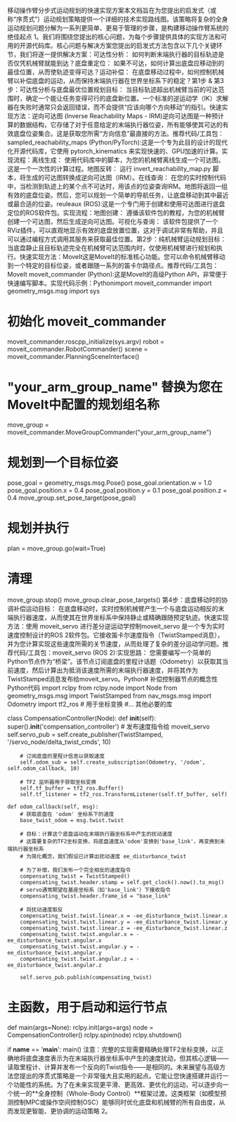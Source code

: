 移动操作臂分步式运动规划的快速实现方案本文档旨在为您提出的启发式（或称“序贯式”）运动规划策略提供一个详细的技术实现路线图。该策略将复杂的全身运动规划问题分解为一系列更简单、更易于管理的步骤，是构建移动操作臂系统的绝佳起点 1。我们将围绕您提出的核心问题，为每个步骤提供具体的实现方法和可用的开源代码库。核心问题与解决方案您提出的启发式方法包含以下几个关键环节，我们将逐一提供解决方案：可达性分析： 如何判断末端执行器的目标轨迹是否仅凭机械臂就能到达？底盘重定位： 如果不可达，如何计算出底盘应移动到的最佳位置，从而使轨迹变得可达？运动补偿： 在底盘移动过程中，如何控制机械臂以补偿底盘的运动，从而保持末端执行器在世界坐标系下的稳定？第1步 & 第3步：可达性分析与底盘最优位置规划目标： 当目标轨迹超出机械臂当前的可达范围时，确定一个能让任务变得可行的底盘新位置。一个标准的逆运动学（IK）求解器在失败时通常只会返回错误，而不会提供“应该向哪个方向移动”的指引。快速实现方法：逆向可达图 (Inverse Reachability Maps - IRM)逆向可达图是一种预计算的数据结构，它存储了对于任意给定的末端执行器位姿，所有能够使其可达的有效底盘位姿集合。这是获取您所需“方向信息”最直接的方法。推荐代码/工具包：sampled_reachability_maps (Python/PyTorch):这是一个专为此目的设计的现代化开源代码库，它使用 pytorch_kinematics 来实现快速的、GPU加速的计算。实现流程：离线生成： 使用代码库中的脚本，为您的机械臂离线生成一个可达图。这是一个一次性的计算过程。地图反转： 运行 invert_reachability_map.py 脚本，将生成的可达图转换成逆向可达图（IRM）。在线查询： 在您的实时控制代码中，当检测到轨迹上的某个点不可达时，用该点的位姿查询IRM。地图将返回一组有效的底盘位姿。然后，您可以规划一个简单的导航任务，让底盘移动到其中最近或最合适的位姿。reuleaux (ROS):这是一个专门用于创建和使用可达图进行底盘定位的ROS软件包。实现流程：地图创建： 遵循该软件包的教程，为您的机械臂创建一个可达图，然后生成逆向可达图。可视化与查询： 该软件包提供了一个RViz插件，可以直观地显示有效的底盘放置位置，这对于调试非常有帮助，并且可以通过编程方式调用其服务来获取最佳位置。第2步：纯机械臂运动规划目标： 当底盘静止且目标轨迹完全在机械臂可达范围内时，仅使用机械臂进行规划和执行。快速实现方法：MoveIt这是MoveIt的标准核心功能。您可以命令机械臂移动到一个特定的目标位姿，或者跟随一系列的笛卡尔路径点。推荐代码/工具包：MoveIt moveit_commander (Python):这是MoveIt的高级Python API，非常便于快速编写脚本。实现代码示例：Pythonimport moveit_commander
import geometry_msgs.msg
import sys

# 初始化 moveit_commander
moveit_commander.roscpp_initialize(sys.argv)
robot = moveit_commander.RobotCommander()
scene = moveit_commander.PlanningSceneInterface()
# "your_arm_group_name" 替换为您在MoveIt中配置的规划组名称
move_group = moveit_commander.MoveGroupCommander("your_arm_group_name")

# 规划到一个目标位姿
pose_goal = geometry_msgs.msg.Pose()
pose_goal.orientation.w = 1.0
pose_goal.position.x = 0.4
pose_goal.position.y = 0.1
pose_goal.position.z = 0.4
move_group.set_pose_target(pose_goal)

# 规划并执行
plan = move_group.go(wait=True)

# 清理
move_group.stop()
move_group.clear_pose_targets()
第4步：底盘移动时的协调补偿运动目标： 在底盘移动时，实时控制机械臂产生一个与底盘运动相反的末端执行器速度，从而使其在世界坐标系中保持静止或精确跟随预定轨迹。快速实现方法：使用 moveit_servo 进行差分逆运动学控制moveit_servo 是一个专为实时速度控制设计的ROS 2软件包。它接收笛卡尔速度指令（TwistStamped消息），并为您计算实现这些速度所需的关节速度，从而处理了复杂的差分运动学问题。推荐代码/工具包：moveit_servo (ROS 2):实现思路： 您需要编写一个简单的Python节点作为“桥梁”。该节点订阅底盘的里程计话题（Odometry）以获取其当前速度，然后计算出为抵消该速度所需的末端执行器速度，并将其作为TwistStamped消息发布给moveit_servo。Python# 补偿控制器节点的概念性Python代码
import rclpy
from rclpy.node import Node
from geometry_msgs.msg import TwistStamped
from nav_msgs.msg import Odometry
import tf2_ros # 用于坐标变换
#... 其他必要的库

class CompensationController(Node):
    def __init__(self):
        super().__init__('compensation_controller')
        # 发布速度指令给 moveit_servo
        self.servo_pub = self.create_publisher(TwistStamped, '/servo_node/delta_twist_cmds', 10)

        # 订阅底盘的里程计信息以获取速度
        self.odom_sub = self.create_subscription(Odometry, '/odom', self.odom_callback, 10)

        # TF2 监听器用于获取坐标变换
        self.tf_buffer = tf2_ros.Buffer()
        self.tf_listener = tf2_ros.TransformListener(self.tf_buffer, self)

    def odom_callback(self, msg):
        # 获取底盘在 'odom' 坐标系下的速度
        base_twist_odom = msg.twist.twist

        # 目标：计算这个底盘运动在末端执行器坐标系中产生的扰动速度
        # 这需要复杂的TF2坐标变换，将底盘速度从'odom'变换到'base_link'，再变换到末端执行器坐标系
        # 为简化概念，我们假设已计算出扰动速度 ee_disturbance_twist

        # 为了补偿，我们发布一个完全相反的速度指令
        compensating_twist = TwistStamped()
        compensating_twist.header.stamp = self.get_clock().now().to_msg()
        # servo通常期望在基座坐标系（如'base_link'）下接收指令
        compensating_twist.header.frame_id = "base_link" 

        # 将扰动速度取反
        compensating_twist.twist.linear.x = -ee_disturbance_twist.linear.x
        compensating_twist.twist.linear.y = -ee_disturbance_twist.linear.y
        compensating_twist.twist.linear.z = -ee_disturbance_twist.linear.z
        compensating_twist.twist.angular.x = -ee_disturbance_twist.angular.x
        compensating_twist.twist.angular.y = -ee_disturbance_twist.angular.y
        compensating_twist.twist.angular.z = -ee_disturbance_twist.angular.z

        self.servo_pub.publish(compensating_twist)

# 主函数，用于启动和运行节点
def main(args=None):
    rclpy.init(args=args)
    node = CompensationController()
    rclpy.spin(node)
    rclpy.shutdown()

if __name__ == '__main__':
    main()
注意：完整的实现需要精确处理TF2坐标变换，以正确地将底盘速度表示为在末端执行器坐标系中产生的速度扰动，但其核心逻辑——读取里程计、计算并发布一个反向的Twist指令——是相同的。未来展望与高级方法您提出的序贯式策略是一个非常强大且实用的起点。它能让您快速搭建并运行一个功能性的系统。为了在未来实现更平滑、更高效、更优化的运动，可以逐步向一个统一的**全身控制（Whole-Body Control）**框架过渡。这类框架（如模型预测控制MPC或操作空间控制OSC）能够同时优化底盘和机械臂的所有自由度，从而发现更智能、更协调的运动策略 2。